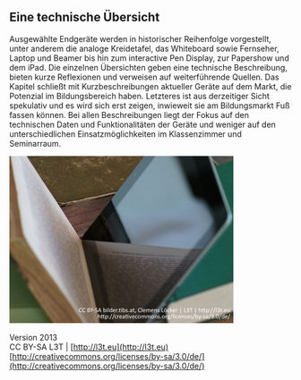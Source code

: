 ## Eine technische Übersicht

Ausgewählte Endgeräte werden in historischer Reihenfolge vorgestellt, unter anderem die analoge Kreidetafel, das Whiteboard sowie Fernseher, Laptop und Beamer bis hin zum interactive Pen Display, zur Papershow und dem iPad. Die einzelnen Übersichten geben eine technische Beschreibung, bieten kurze Reflexionen und verweisen auf weiterführende Quellen. Das Kapitel schließt mit Kurzbeschreibungen aktueller Geräte auf dem Markt, die Potenzial im Bildungsbereich haben. Letzteres ist aus derzeitiger Sicht spekulativ und es wird sich erst zeigen, inwieweit sie am Bildungsmarkt Fuß fassen können. Bei allen Beschreibungen liegt der Fokus auf den technischen Daten und Funktionalitäten der Geräte und weniger auf den unterschiedlichen Einsatzmöglichkeiten im Klassenzimmer und Seminarraum.

![Kreidetafel](img/9524787231_ea49f9e97e_o.jpg)

Version 2013  
CC BY-SA L3T | [http://l3t.eu](http://l3t.eu)  
[http://creativecommons.org/licenses/by-sa/3.0/de/](http://creativecommons.org/licenses/by-sa/3.0/de/)
